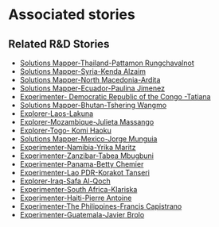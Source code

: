 # Associated stories

<!-- !!DO NOT REMOVE!! start autogenerated hyperlinks -->
## Related R&D Stories
- [Solutions Mapper\-Thailand\-Pattamon Rungchavalnot  ](/RnD-Archive/stories/?doc=Pattamon_edited-en-US)
- [Solutions Mapper\-Syria\-Kenda Alzaim](/RnD-Archive/stories/?doc=Kenda_edited-en-US)
- [Solutions Mapper\-North Macedonia\-Ardita](/RnD-Archive/stories/?doc=Ardita_edited-en-US)
- [Solutions Mapper\-Ecuador\-Paulina Jimenez](/RnD-Archive/stories/?doc=Paulina_edited-en-US)
- [Experimenter\- Democratic Republic of the Congo \-Tatiana](/RnD-Archive/stories/?doc=Tatiana%20DRC_LQ-en-US)
- [Solutions Mapper\-Bhutan\-Tshering Wangmo](/RnD-Archive/stories/?doc=Tshering_edited-en-US)
- [Explorer\-Laos\-Lakuna](/RnD-Archive/stories/?doc=30_Lakuna_Laos-en-US)
- [Explorer\-Mozambique\-Julieta Massango](/RnD-Archive/stories/?doc=24_Julieta_Mozambique-en-US)
- [Explorer\-Togo\- Komi Haoku](/RnD-Archive/stories/?doc=20_Komi_Togo-en-US)
- [Solutions Mapper\-Mexico\-Jorge Munguia](/RnD-Archive/stories/?doc=Jorge_edited-en-US)
- [Experimenter\-Namibia\-Yrika Maritz](/RnD-Archive/stories/?doc=Yrika%20Namibia_LQ-en-US)
- [Experimenter\-Zanzibar\-Tabea Mbugbuni](/RnD-Archive/stories/?doc=Tabea%20Zanzibar_LQ-en-US)
- [Experimenter\-Panama\-Betty Chemier](/RnD-Archive/stories/?doc=Betty%20Panama_LQ-en-US)
- [Experimenter\-Lao PDR\-Korakot Tanseri](/RnD-Archive/stories/?doc=Korakot_LQ-en-US)
- [Explorer\-Iraq\-Safa Al\-Qoch](/RnD-Archive/stories/?doc=26_Safa_Iraq-en-US)
- [Experimenter\-South Africa\-Klariska ](/RnD-Archive/stories/?doc=Klariska%20South%20Africa_LQ-en-US)
- [Experimenter\-Haiti\-Pierre Antoine](/RnD-Archive/stories/?doc=Pierre%20Antoine_LQ-en-US)
- [Experimenter\-The Philippines\-Francis Capistrano](/RnD-Archive/stories/?doc=Kapi%20Philippines_LQ-en-US)
- [Experimenter\-Guatemala\-Javier Brolo](/RnD-Archive/stories/?doc=Javier%20Guatemala_LQ-en-US)
<!-- !!DO NOT REMOVE!! end autogenerated hyperlinks -->